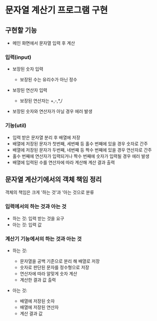 # 문자열 계산기 프로그램 구현

## 구현할 기능
- 메인 화면에서 문자열 입력 후 계산
### 입력(input)
- 보장된 숫자 입력
    - 보장된 수는 유리수가 아닌 정수
    
- 보장된 연산자 입력
    - 보장된 연산자는 +,-,*,/
    
- 보장된 숫자와 연산자가 아닐 경우 에러 발생

  
### 기능(util)

- 입력 받은 문자열 분리 후 배열에 저장  
- 배열에 저장된 문자가 첫번째, 세번째 등 홀수 번째에 있을 경우 숫자로 간주  
- 배열에 저장된 문자가 두번째, 네번째 등 짝수 번째에 있을 경우 연산자로 간주
- 홀수 번째에 연산자가 입력되거나 짝수 번째에 숫자가 입력될 경우 에러 발생
- 배열에 입력된 수를 연산자에 따라 계산해 계산 결과 출력  


## 문자열 계산기에서의 객체 책임 정리
객체의 책임은 크게 '하는 것'과 '아는 것으로 분류

### 입력에서의 하는 것과 아는 것
- 하는 것: 입력 받는 것을 요구
- 아는 것: 입력 값

### 계산기 기능에서의 하는 것과 아는 것
- 하는 것:
  - 문자열을 공백 기준으로 분리 해 배열로 저장
  - 숫자로 판단된 문자를 정수형으로 저장
  - 연산자에 따라 알맞게 숫자 계산
  - 계산한 결과 값 출력  
    
- 아는 것: 
    - 배열에 저장된 숫자
    - 배열에 저장된 연산자
    - 계산 결과 값
    